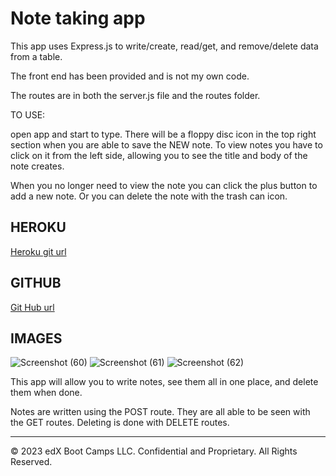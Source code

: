 # Note taking app

This app uses Express.js to write/create, read/get, and remove/delete data from a table.

The front end has been provided and is not my own code. 

The routes are in both the server.js file and the routes folder.


TO USE:

open app and start to type. There will be a floppy disc icon in the top right section when you are able to save the NEW note.
To view notes you have to click on it from the left side, allowing you to see the title and body of the note creates.

When you no longer need to view the note you can click the plus button to add a new note. Or you can delete the note with the trash can icon. 

## HEROKU 

[Heroku git url](https://git.heroku.com/notesexpress.git)

## GITHUB 

[Git Hub url](https://github.com/mayaj0yce/noted.git)


## IMAGES 
![Screenshot (60)](https://github.com/mayaj0yce/noted/assets/129634010/c0cf7149-14fb-4680-953f-1c31e5dab660)
![Screenshot (61)](https://github.com/mayaj0yce/noted/assets/129634010/8522a2bb-7094-4e9b-ad9b-3abe9b51286d)
![Screenshot (62)](https://github.com/mayaj0yce/noted/assets/129634010/be924332-53cf-489d-a944-8c2bc08acdfd)



This app will allow you to write notes, see them all in one place, and delete them when done.

Notes are written using the POST route. 
They are all able to be seen with the GET routes.
Deleting is done with DELETE routes. 



- - -
© 2023 edX Boot Camps LLC. Confidential and Proprietary. All Rights Reserved.
